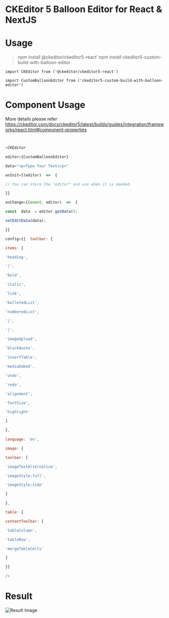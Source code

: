 # CKEditor 5 Balloon Editor for React & NextJS

# Usage

> npm install @ckeditor/ckeditor5-react'
> npm install ckeditor5-custom-build-with-balloon-editor

    import CKEditor from ('@ckeditor/ckeditor5-react')

    import CustomBalloonEditor from ('ckeditor5-custom-build-with-balloon-editor')

# Component Usage

More details please refer https://ckeditor.com/docs/ckeditor5/latest/builds/guides/integration/frameworks/react.html#component-properties

```javascript


<CKEditor

editor={CustomBalloonEditor}

data="<p>Type Your Text</p>"

onInit={(editor)  =>  {

// You can store the "editor" and use when it is needed.

}}

onChange={(event, editor)  =>  {

const  data  = editor.getData();

setEditData(data);

}}

config={{  toolbar: {

items: [

'heading',

'|',

'bold',

'italic',

'link',

'bulletedList',

'numberedList',

'|',

'|',

'imageUpload',

'blockQuote',

'insertTable',

'mediaEmbed',

'undo',

'redo',

'alignment',

'fontSize',

'highlight'

]

},

language: 'en',

image: {

toolbar: [

'imageTextAlternative',

'imageStyle:full',

'imageStyle:side'

]

},

table: {

contentToolbar: [

'tableColumn',

'tableRow',

'mergeTableCells'

]

}}

/>
```

# Result

![Result Image](https://i.ibb.co/09CzdGV/npm.png)

